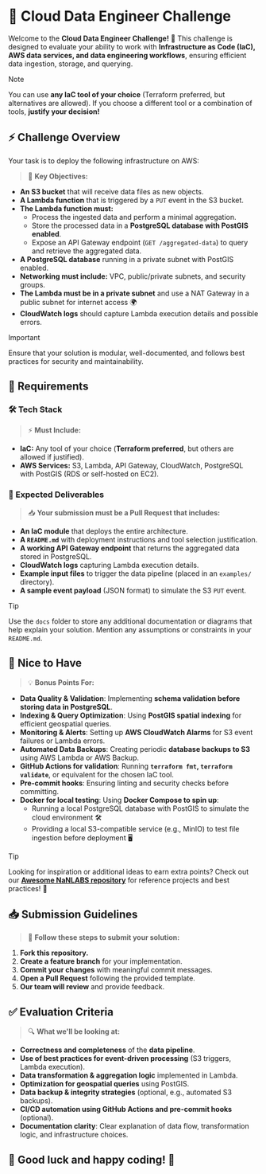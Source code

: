 # 🚀 Cloud Data Engineer Challenge

Welcome to the **Cloud Data Engineer Challenge!** 🎉 This challenge is designed to evaluate your ability to work with **Infrastructure as Code (IaC), AWS data services, and data engineering workflows**, ensuring efficient data ingestion, storage, and querying.

> [!NOTE]
> You can use **any IaC tool of your choice** (Terraform preferred, but alternatives are allowed). If you choose a different tool or a combination of tools, **justify your decision!**

## ⚡ Challenge Overview

Your task is to deploy the following infrastructure on AWS:

> 🎯 **Key Objectives:**

- **An S3 bucket** that will receive data files as new objects.
- **A Lambda function** that is triggered by a `PUT` event in the S3 bucket.
- **The Lambda function must:**
  - Process the ingested data and perform a minimal aggregation.
  - Store the processed data in a **PostgreSQL database with PostGIS enabled**.
  - Expose an API Gateway endpoint (`GET /aggregated-data`) to query and retrieve the aggregated data.
- **A PostgreSQL database** running in a private subnet with PostGIS enabled.
- **Networking must include:** VPC, public/private subnets, and security groups.
- **The Lambda must be in a private subnet** and use a NAT Gateway in a public subnet for internet access 🌍
- **CloudWatch logs** should capture Lambda execution details and possible errors.

> [!IMPORTANT]
> Ensure that your solution is modular, well-documented, and follows best practices for security and maintainability.

## 📌 Requirements

### 🛠 Tech Stack

> ⚡ **Must Include:**

- **IaC:** Any tool of your choice (**Terraform preferred**, but others are allowed if justified).
- **AWS Services:** S3, Lambda, API Gateway, CloudWatch, PostgreSQL with PostGIS (RDS or self-hosted on EC2).

### 📄 Expected Deliverables

> 📥 **Your submission must be a Pull Request that includes:**

- **An IaC module** that deploys the entire architecture.
- **A `README.md`** with deployment instructions and tool selection justification.
- **A working API Gateway endpoint** that returns the aggregated data stored in PostgreSQL.
- **CloudWatch logs** capturing Lambda execution details.
- **Example input files** to trigger the data pipeline (placed in an `examples/` directory).
- **A sample event payload** (JSON format) to simulate the S3 `PUT` event.

> [!TIP]
> Use the `docs` folder to store any additional documentation or diagrams that help explain your solution.
> Mention any assumptions or constraints in your `README.md`.

## 🌟 Nice to Have

> 💡 **Bonus Points For:**

- **Data Quality & Validation**: Implementing **schema validation before storing data in PostgreSQL**.
- **Indexing & Query Optimization**: Using **PostGIS spatial indexing** for efficient geospatial queries.
- **Monitoring & Alerts**: Setting up **AWS CloudWatch Alarms** for S3 event failures or Lambda errors.
- **Automated Data Backups**: Creating periodic **database backups to S3** using AWS Lambda or AWS Backup.
- **GitHub Actions for validation**: Running **`terraform fmt`, `terraform validate`**, or equivalent for the chosen IaC tool.
- **Pre-commit hooks**: Ensuring linting and security checks before committing.
- **Docker for local testing**: Using **Docker Compose to spin up**:
  - Running a local PostgreSQL database with PostGIS to simulate the cloud environment 🛠
  - Providing a local S3-compatible service (e.g., MinIO) to test file ingestion before deployment 🖥

> [!TIP]
> Looking for inspiration or additional ideas to earn extra points? Check out our **[Awesome NaNLABS repository](https://github.com/nanlabs/awesome-nan)** for reference projects and best practices! 🚀

## 📥 Submission Guidelines

> 📌 **Follow these steps to submit your solution:**

1. **Fork this repository.**
2. **Create a feature branch** for your implementation.
3. **Commit your changes** with meaningful commit messages.
4. **Open a Pull Request** following the provided template.
5. **Our team will review** and provide feedback.

## ✅ Evaluation Criteria

> 🔍 **What we'll be looking at:**

- **Correctness and completeness** of the **data pipeline**.
- **Use of best practices for event-driven processing** (S3 triggers, Lambda execution).
- **Data transformation & aggregation logic** implemented in Lambda.
- **Optimization for geospatial queries** using PostGIS.
- **Data backup & integrity strategies** (optional, e.g., automated S3 backups).
- **CI/CD automation using GitHub Actions and pre-commit hooks** (optional).
- **Documentation clarity**: Clear explanation of data flow, transformation logic, and infrastructure choices.

## 🎯 **Good luck and happy coding!** 🚀
